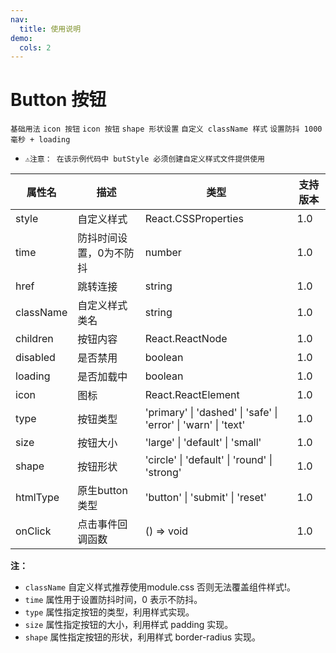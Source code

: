 ```yaml
---
nav:
  title: 使用说明
demo:
  cols: 2
---
```


# Button 按钮

<code src="./demos/base.tsx">基础用法</code>
<code src="./demos/base2.tsx">icon 按钮</code>
<code src="./demos/icon.tsx">icon 按钮</code>
<code src="./demos/shape.tsx">shape 形状设置</code>
<code src="./demos/diyclassname.tsx">自定义 className 样式</code>
<code src="./demos/loading.tsx">设置防抖 1000 毫秒 + loading</code>
* `⚠️注意： 在该示例代码中 butStyle 必须创建自定义样式文件提供使用`




| 属性名          | 描述                         | 类型                                      | 支持版本  |
|-----------------|------------------------------|-------------------------------------------|------------|
| style           | 自定义样式                   | React.CSSProperties                      | 1.0        |
| time            | 防抖时间设置，0为不防抖      | number                                    | 1.0        |
| href            | 跳转连接                     | string                                    | 1.0        |
| className       | 自定义样式类名               | string                                    | 1.0        |
| children        | 按钮内容                     | React.ReactNode                           | 1.0        |
| disabled        | 是否禁用                     | boolean                                   | 1.0        |
| loading         | 是否加载中                   | boolean                                   | 1.0        |
| icon            | 图标                         | React.ReactElement                       | 1.0        |
| type            | 按钮类型                     | 'primary' \| 'dashed' \| 'safe' \| 'error' \| 'warn' \| 'text' | 1.0        |
| size            | 按钮大小                     | 'large' \| 'default' \| 'small'          | 1.0        |
| shape           | 按钮形状                     | 'circle' \| 'default' \| 'round' \| 'strong' | 1.0        |
| htmlType        | 原生button类型               | 'button' \| 'submit' \| 'reset'          | 1.0        |
| onClick         | 点击事件回调函数             | () => void                                | 1.0        |

**注：**
- `className` 自定义样式推荐使用module.css 否则无法覆盖组件样式!。
- `time` 属性用于设置防抖时间，0 表示不防抖。
- `type` 属性指定按钮的类型，利用样式实现。
- `size` 属性指定按钮的大小，利用样式 padding 实现。
- `shape` 属性指定按钮的形状，利用样式 border-radius 实现。
